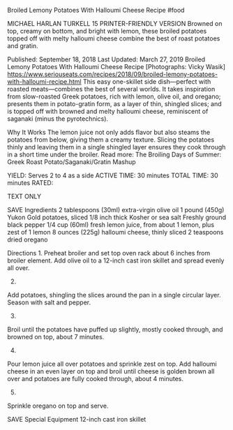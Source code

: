 Broiled Lemony Potatoes With Halloumi Cheese Recipe
#food 

MICHAEL HARLAN TURKELL
15     PRINTER-FRIENDLY VERSION
Browned on top, creamy on bottom, and bright with lemon, these broiled potatoes topped off with melty halloumi cheese combine the best of roast potatoes and gratin.

Published: September 18, 2018 Last Updated: March 27, 2019
Broiled Lemony Potatoes With Halloumi Cheese Recipe
[Photographs: Vicky Wasik]
https://www.seriouseats.com/recipes/2018/09/broiled-lemony-potatoes-with-halloumi-recipe.html
This easy one-skillet side dish—perfect with roasted meats—combines the best of several worlds. It takes inspiration from slow-roasted Greek potatoes, rich with lemon, olive oil, and oregano; presents them in potato-gratin form, as a layer of thin, shingled slices; and is topped off with browned and melty halloumi cheese, reminiscent of saganaki (minus the pyrotechnics).

Why It Works
The lemon juice not only adds flavor but also steams the potatoes from below, giving them a creamy texture.
Slicing the potatoes thinly and leaving them in a single shingled layer ensures they cook through in a short time under the broiler.
Read more: The Broiling Days of Summer: Greek Roast Potato/Saganaki/Gratin Mashup

YIELD:
Serves 2 to 4 as a side
ACTIVE TIME:
30 minutes
TOTAL TIME:
30 minutes
RATED:
    
TEXT ONLY 
 
 
 SAVE
Ingredients
2 tablespoons (30ml) extra-virgin olive oil
1 pound (450g) Yukon Gold potatoes, sliced 1/8 inch thick
Kosher or sea salt
Freshly ground black pepper
1/4 cup (60ml) fresh lemon juice, from about 1 lemon, plus zest of 1 lemon
8 ounces (225g) halloumi cheese, thinly sliced
2 teaspoons dried oregano

Directions
1.
Preheat broiler and set top oven rack about 6 inches from broiler element. Add olive oil to a 12-inch cast iron skillet and spread evenly all over.

2.
Add potatoes, shingling the slices around the pan in a single circular layer. Season with salt and pepper.


3.
Broil until the potatoes have puffed up slightly, mostly cooked through, and browned on top, about 7 minutes.

4.
Pour lemon juice all over potatoes and sprinkle zest on top. Add halloumi cheese in an even layer on top and broil until cheese is golden brown all over and potatoes are fully cooked through, about 4 minutes.


5.
Sprinkle oregano on top and serve.

 SAVE
Special Equipment
12-inch cast iron skillet